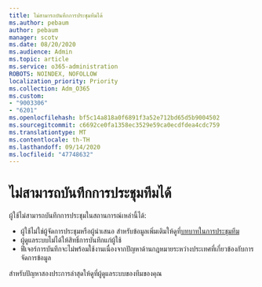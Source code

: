 ```yaml
---
title: ไม่สามารถบันทึกการประชุมทีมได้
ms.author: pebaum
author: pebaum
manager: scotv
ms.date: 08/20/2020
ms.audience: Admin
ms.topic: article
ms.service: o365-administration
ROBOTS: NOINDEX, NOFOLLOW
localization_priority: Priority
ms.collection: Adm_O365
ms.custom:
- "9003306"
- "6201"
ms.openlocfilehash: bf5c14a818a0f6891f3a52e712bd65d5b9004502
ms.sourcegitcommit: c6692ce0fa1358ec3529e59ca0ecdfdea4cdc759
ms.translationtype: MT
ms.contentlocale: th-TH
ms.lasthandoff: 09/14/2020
ms.locfileid: "47748632"
---
```

# <a name="cant-record-teams-meeting"></a>ไม่สามารถบันทึกการประชุมทีมได้

ผู้ใช้ไม่สามารถบันทึกการประชุมในสถานการณ์เหล่านี้ได้:  

- ผู้ใช้ไม่ใช่ผู้จัดการประชุมหรือผู้นำเสนอ สำหรับข้อมูลเพิ่มเติมให้ดูที่[บทบาทในการประชุมทีม](https://support.microsoft.com/office/roles-in-a-teams-meeting-c16fa7d0-1666-4dde-8686-0a0bfe16e019)
- ผู้ดูแลระบบไม่ได้ให้สิทธิ์การบันทึกแก่ผู้ใช้
- ฟีเจอร์การบันทึกจะไม่พร้อมใช้งานเนื่องจากปัญหาด้านกฎหมายระหว่างประเทศที่เกี่ยวข้องกับการจัดการข้อมูล

สำหรับปัญหาสองประการล่าสุดให้ดูที่ผู้ดูแลระบบของทีมของคุณ